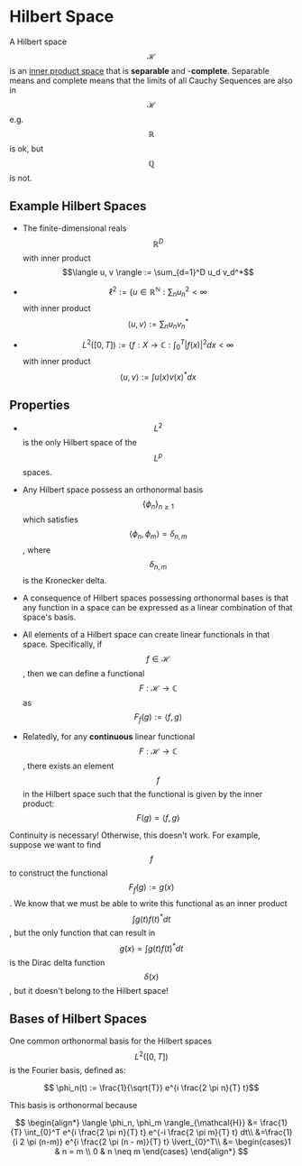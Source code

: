 # Hilbert Space

A Hilbert space $$\mathcal{H}$$ is an [inner product space](../linear_algebra/inner_product.md) that is
**separable** and -**complete**. Separable means and complete means that the limits of
all Cauchy Sequences are also in $$\mathcal{H}$$ e.g. $$\mathbb{R}$$ is ok, but $$\mathbb{Q}$$ is not.

## Example Hilbert Spaces

- The finite-dimensional reals $$\mathbb{R}^D$$ with inner product $$\langle u, v \rangle := \sum_{d=1}^D u_d v_d^*$$

- $$\ell^2 := \{ u \in \mathbb{R}^{\mathbb{N}} : \sum_n u_n^2 < \infty$$ with inner product
  $$\langle u, v \rangle := \sum_{n} u_n v_n^*$$

- $$L^2([0, T]) := \{ f: X \rightarrow \mathbb{C} : \int_0^T |f(x)|^2 dx < \infty$$ with inner product
  $$\langle u, v \rangle := \int u(x) v(x)^* dx$$

  
## Properties

- $$L^2$$ is the only Hilbert space of the $$L^p$$ spaces.

- Any Hilbert space possess an orthonormal basis $$\{ \phi_n \}_{n \geq 1}$$ which
  satisfies $$\langle \phi_n, \phi_m \rangle = \delta_{n, m}$$, where $$\delta_{n, m}$$ 
  is the Kronecker delta.

- A consequence of Hilbert spaces possessing orthonormal bases is that any function in a space
  can be expressed as a linear combination of that space's basis.

- All elements of a Hilbert space can create linear functionals in that space. Specifically, if $$f \in \mathcal{H}$$,
  then we can define a functional $$F: \mathcal{H} \rightarrow \mathbb{C}$$ as 
  $$F_f(g) := \langle f, g \rangle$$

- Relatedly, for any **continuous** linear functional $$F: \mathcal{H} \rightarrow \mathbb{C}$$, 
  there exists an element $$f$$ in the Hilbert space such that the functional is given by the inner product:
    $$F(g) = \langle f , g \rangle$$

Continuity is necessary! Otherwise, this doesn't work. For example, suppose we want to find $$f$$
to construct the functional $$ F_f(g) := g(x)$$. We know that we must be able to write this functional
as an inner product $$ \int g(t) f(t)^* dt$$, but the only function that can result in $$g(x) = \int g(t) f(t)^* dt$$
is the Dirac delta function $$\delta(x)$$, but it doesn't belong to the Hilbert space!

## Bases of Hilbert Spaces

One common orthonormal basis for the Hilbert spaces $$L^2([0, T])$$ is the Fourier basis, defined as:

$$ \phi_n(t) := \frac{1}{\sqrt{T}} e^{i \frac{2 \pi n}{T} t}$$

This basis is orthonormal because

$$
\begin{align*}
\langle \phi_n, \phi_m \rangle_{\mathcal{H}}
&= \frac{1}{T} \int_{0}^T e^{i \frac{2 \pi n}{T} t} e^{-i \frac{2 \pi m}{T} t} dt\\
&=\frac{1}{i 2 \pi (n-m)} e^{i \frac{2 \pi (n - m)}{T} t} \lvert_{0}^T\\
&= \begin{cases}1 & n = m \\ 0 & n \neq m \end{cases}
\end{align*}
$$

